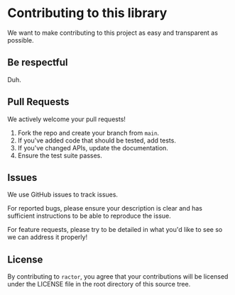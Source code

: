 # Contributing to this library
We want to make contributing to this project as easy and transparent as
possible.

## Be respectful

Duh.

## Pull Requests

We actively welcome your pull requests!

1. Fork the repo and create your branch from `main`.
2. If you've added code that should be tested, add tests.
3. If you've changed APIs, update the documentation.
4. Ensure the test suite passes.

## Issues

We use GitHub issues to track issues. 

For reported bugs, please ensure your description is clear and has sufficient instructions to be able to reproduce the issue.

For feature requests, please try to be detailed in what you'd like to see so we can address it properly!

## License

By contributing to `ractor`, you agree that your contributions will be
licensed under the LICENSE file in the root directory of this source tree.